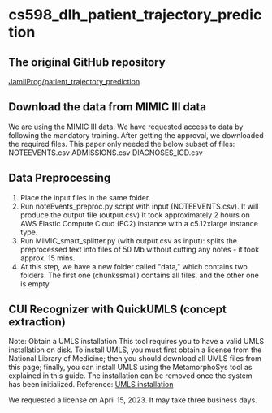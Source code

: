 # cs598_dlh_patient_trajectory_prediction

## The original GitHub repository
[JamilProg/patient_trajectory_prediction](https://github.com/JamilProg/patient_trajectory_prediction/blob/master/README.md)

## Download the data from MIMIC III data

We are using the MIMIC III data. We have requested access to data by following the mandatory training. After getting the approval, we downloaded the required files. This paper only needed the below subset of files:
NOTEEVENTS.csv
ADMISSIONS.csv
DIAGNOSES_ICD.csv

## Data Preprocessing

1. Place the input files in the same folder.
2. Run noteEvents_preproc.py script with input (NOTEEVENTS.csv). It will produce the output file (output.csv)
It took approximately 2 hours on AWS Elastic Compute Cloud (EC2) instance with a c5.12xlarge instance type.
3. Run MIMIC_smart_splitter.py (with output.csv as input): splits the preprocessed text into files of 50 Mb without cutting any notes - it took approx. 15 mins.
4. At this step, we have a new folder called "data," which contains two folders. The first one (chunkssmall) contains all files, and the other one is empty.

## CUI Recognizer with QuickUMLS (concept extraction)

Note: Obtain a UMLS installation This tool requires you to have a valid UMLS installation on disk. To install UMLS, you must first obtain a license from the National Library of Medicine; then you should download all UMLS files from this page; finally, you can install UMLS using the MetamorphoSys tool as explained in this guide. The installation can be removed once the system has been initialized.
Reference: [UMLS installation](https://github.com/Georgetown-IR-Lab/QuickUMLS/blob/master/README.md)

We requested a license on April 15, 2023. It may take three business days. 

